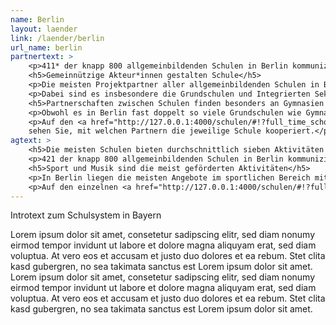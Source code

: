```yaml
---
name: Berlin
layout: laender
link: /laender/berlin
url_name: berlin
partnertext: >
    <p>411* der knapp 800 allgemeinbildenden Schulen in Berlin kommunizieren ihre Partnerschaften an die Senatsverwaltung für Bildung, Jugend und Familie. Insgesamt gehen diese Schulen knapp 3000 Partnerschaften mit Organisationen aus dem gemeinnützigen, dem privatwirtschaftlichen oder dem öffentlichen Sektor ein. Durchschnittlich geht jede Schule sieben Partnerschaften ein. Mit welchen Partnern die Schulen kooperieren, unterscheidet sich teils stark zwischen den Berliner Schularten.</p>
    <h5>Gemeinnützige Akteur*innen gestalten Schule</h5>
    <p>Die meisten Projektpartner aller allgemeinbildenden Schulen in Berlin kommen aus dem gemeinnützigen Bereich (37%), gefolgt von Partnerorganisationen aus dem öffentlichen (29%) und dem wirtschaftlichen Bereich (18%). Weitere 8% entfallen auf Partnerschaften mit anderen Schulen. 1,4% der Partnerschaften finden mit religiösen Einrichtungen statt. Verbände, Kammern und Gewerkschaften haben einen Anteil von rund 1%. Insgesamt 4% der Partnerschaften konnten nicht eindeutig zugewiesen werden. Diese sind in der Kategorie Unbestimmt zusammengefasst.</p>
    <p>Dabei sind es insbesondere die Grundschulen und Integrierten Sekundarschulen, die mit gemeinnützigen Akteuren kooperieren. So kommen auf Grundschulen durchschnittlich drei Partnerschaften, auf Integrierte Sekundarschulen 3,6. Im Vergleich dazu gehen Gymnasien durchschnittlich 1,6 Partnerschaften mit gemeinnützigen Akteuren ein.</p>
    <h5>Partnerschaften zwischen Schulen finden besonders an Gymnasien statt.</h5>
    <p>Obwohl es in Berlin fast doppelt so viele Grundschulen wie Gymnasien gibt, werden 68% der 246 Partnerschaften zwischen Schulen an Gymnasien angeboten. Diese finden international oder mit Schulen aus dem Bundesgebiet statt. 11% dieser Partnerschaften finden an Grundschulen statt, 15% an integrierten Sekundarschulen. Der Rest verteilt sich auf Fachschulen (3%), Förderschulen (1%) sowie Berufsschulen und Freie Waldorfschulen (jeweils knapp 1%)</p>
    <p>Auf den <a href="http://127.0.0.1:4000/schulen/#!?full_time_schools=false&lat=51.699799849741936&lng=13.073730468750002&zoom=7&school_profiles">Schulprofilen</a>
    sehen Sie, mit welchen Partnern die jeweilige Schule kooperiert.</p>
agtext: >
    <h5>Die meisten Schulen bieten durchschnittlich sieben Aktivitäten und Projekte zu mindestens vier verschiedenen Themen an.</h5>
    <p>421 der knapp 800 allgemeinbildenden Schulen in Berlin kommunizieren ihre Projekte und Aktivitäten an die Senatsverwaltung für Bildung, Jugend und Familie. Insgesamt bieten sie knapp 2.900 Aktivitäten zu den Themen Umwelt, Sport, Musik und Tanz, Gesellschaft und Partizipation, Literatur und Medien, Handwerk, Kunst und Kultur, Naturwissenschaft und Technik, Berufsorientierung und Sprachen an.</p>
    <h5>Sport und Musik sind die meist geförderten Aktivitäten</h5>
    <p>In Berlin liegen die meisten Angebote im sportlichen Bereich mit 87%, dicht gefolgt von den musikalischen, die an rund 81% der Schulen angeboten werden. Mehr als die Hälfte (54 %) der Schulen fördert Partizipation und gesellschaftliches Engagement, durch z.B. ein Schüler*innenparlament, Schüler*innenaustausch und Ersthelfer*innen-Schulungen. Naturwissenschaftliche Aktivitäten werden von 51% der Schulen angeboten. Nach unserer Datengrundlage bietet nur ein geringer Anteil der Schulen (8%) ihren Schüler*innen berufsorientierte Angebote an.</p>
    <p>Auf den einzelnen <a href="http://127.0.0.1:4000/schulen/#!?full_time_schools=false&lat=51.699799849741936&lng=13.073730468750002&zoom=7&school_profiles">Schulprofilen</a> sehen Sie, welche Aktivitäten und Projekte die Schulen für ihre Schüler*innen bereithalten.</p>
---
```

Introtext zum Schulsystem in Bayern

Lorem ipsum dolor sit amet, consetetur sadipscing elitr, sed diam nonumy eirmod tempor invidunt ut labore et dolore
magna aliquyam erat, sed diam voluptua. At vero eos et accusam et justo duo dolores et ea rebum. Stet clita kasd
gubergren, no sea takimata sanctus est Lorem ipsum dolor sit amet. Lorem ipsum dolor sit amet, consetetur sadipscing
elitr, sed diam nonumy eirmod tempor invidunt ut labore et dolore magna aliquyam erat, sed diam voluptua. At vero eos
et accusam et justo duo dolores et ea rebum. Stet clita kasd gubergren, no sea takimata sanctus est Lorem ipsum dolor
sit amet.